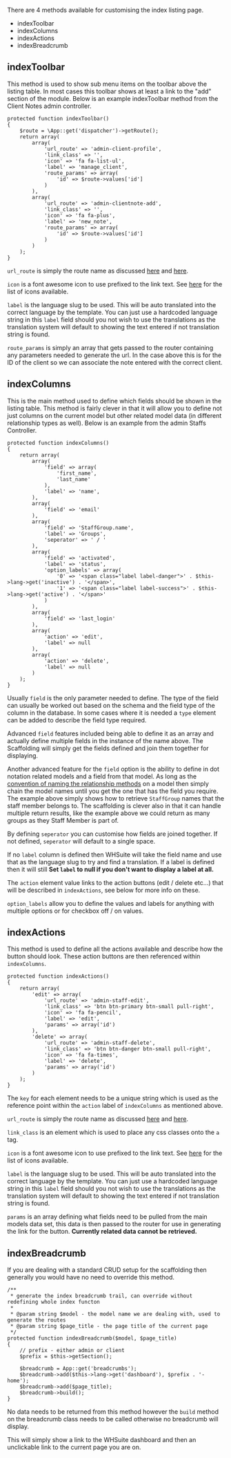 There are 4 methods available for customising the index listing page.

* indexToolbar
* indexColumns
* indexActions
* indexBreadcrumb

## indexToolbar

This method is used to show sub menu items on the toolbar above the listing table. In most cases this toolbar shows at least a link to the "add" section of the module. Below is an example indexToolbar method from the Client Notes admin controller.

    protected function indexToolbar()
    {
        $route = \App::get('dispatcher')->getRoute();
        return array(
            array(
                'url_route' => 'admin-client-profile',
                'link_class' => '',
                'icon' => 'fa fa-list-ul',
                'label' => 'manage_client',
                'route_params' => array(
                    'id' => $route->values['id']
                )
            ),
            array(
                'url_route' => 'admin-clientnote-add',
                'link_class' => '',
                'icon' => 'fa fa-plus',
                'label' => 'new_note',
                'route_params' => array(
                    'id' => $route->values['id']
                )
            )
        );
    }
    
`url_route` is simply the route name as discussed [here](/Developer/Core/Router) and [here](/Developer/App/Routes).

`icon` is a font awesome icon to use prefixed to the link text. See [here](http://fortawesome.github.io/Font-Awesome/icons/) for the list of icons available.

`label` is the language slug to be used. This will be auto translated into the correct language by the template. You can just use a hardcoded language string in this `label` field should you not wish to use the translations as the translation system will default to showing the text entered if not translation string is found.

`route_params` is simply an array that gets passed to the router containing any parameters needed to generate the url. In the case above this is for the ID of the client so we can associate the note entered with the correct client.

## indexColumns

This is the main method used to define which fields should be shown in the listing table. This method is fairly clever in that it will allow you to define not just columns on the current model but other related model data (in different relationship types as well). Below is an example from the admin Staffs Controller.

    protected function indexColumns()
    {
        return array(
            array(
                'field' => array(
                    'first_name',
                    'last_name'
                ),
                'label' => 'name',
            ),
            array(
                'field' => 'email'
            ),
            array(
                'field' => 'StaffGroup.name',
                'label' => 'Groups',
                'seperator' => ' / '
            ),
            array(
                'field' => 'activated',
                'label' => 'status',
                'option_labels' => array(
                    '0' => '<span class="label label-danger">' . $this->lang->get('inactive') . '</span>',
                    '1' => '<span class="label label-success">' . $this->lang->get('active') . '</span>'
                )
            ),
            array(
                'field' => 'last_login'
            ),
            array(
                'action' => 'edit',
                'label' => null
            ),
            array(
                'action' => 'delete',
                'label' => null
            )
        );
    }
    
Usually `field` is the only parameter needed to define. The type of the field can usually be worked out based on the schema and the field type of the column in the database. In some cases where it is needed a `type` element can be added to describe the field type required.

Advanced `field` features included being able to define it as an array and actually define multiple fields in the instance of the name above. The Scaffolding will simply get the fields defined and join them together for displaying.

Another advanced feature for the `field` option is the ability to define in dot notation related models and a field from that model. As long as the [convention of naming the relationship methods](/Developer/App/Models) on a model then simply chain the model names until you get the one that has the field you require. The example above simply shows how to retrieve `StaffGroup` names that the staff member belongs to. The scaffolding is clever also in that it can handle multiple return results, like the example above we could return as many groups as they Staff Member is part of.

By defining `seperator` you can customise how fields are joined together. If not defined, `seperator` will default to a single space.

If no `label` column is defined then WHSuite will take the field name and use that as the language slug to try and find a translation. If a label is defined then it will still **Set `label` to null if you don't want to display a label at all.**

The `action` element value links to the action buttons (edit / delete etc...) that will be described in `indexActions`, see below for more info on these. 

`option_labels` allow you to define the values and labels for anything with multiple options or for checkbox off / on values.

## indexActions

This method is used to define all the actions available and describe how the button should look. These action buttons are then referenced within `indexColumns`.

    protected function indexActions()
    {
        return array(
            'edit' => array(
                'url_route' => 'admin-staff-edit',
                'link_class' => 'btn btn-primary btn-small pull-right',
                'icon' => 'fa fa-pencil',
                'label' => 'edit',
                'params' => array('id')
            ),
            'delete' => array(
                'url_route' => 'admin-staff-delete',
                'link_class' => 'btn btn-danger btn-small pull-right',
                'icon' => 'fa fa-times',
                'label' => 'delete',
                'params' => array('id')
            )
        );
    }
    
The `key` for each element needs to be a unique string which is used as the reference point within the `action` label of `indexColumns` as mentioned above.

`url_route` is simply the route name as discussed [here](/Developer/Core/Router) and [here](/Developer/App/Routes).

`link_class` is an element which is used to place any css classes onto the `a` tag.

`icon` is a font awesome icon to use prefixed to the link text. See [here](http://fortawesome.github.io/Font-Awesome/icons/) for the list of icons available.

`label` is the language slug to be used. This will be auto translated into the correct language by the template. You can just use a hardcoded language string in this `label` field should you not wish to use the translations as the translation system will default to showing the text entered if not translation string is found.

`params` is an array defining what fields need to be pulled from the main models data set, this data is then passed to the router for use in generating the link for the button. **Currently related data cannot be retrieved.**

## indexBreadcrumb

If you are dealing with a standard CRUD setup for the scaffolding then generally you would have no need to override this method. 

    /**
     * generate the index breadcrumb trail, can override without redefining whole index functon
     *
     * @param string $model - the model name we are dealing with, used to generate the routes
     * @param string $page_title - the page title of the current page
     */
    protected function indexBreadcrumb($model, $page_title)
    {
        // prefix - either admin or client
        $prefix = $this->getSection();

        $breadcrumb = App::get('breadcrumbs');
        $breadcrumb->add($this->lang->get('dashboard'), $prefix . '-home');
        $breadcrumb->add($page_title);
        $breadcrumb->build();
    }
    
No data needs to be returned from this method however the `build` method on the breadcrumb class needs to be called otherwise no breadcrumb will display.

This will simply show a link to the WHSuite dashboard and then an unclickable link to the current page you are on.